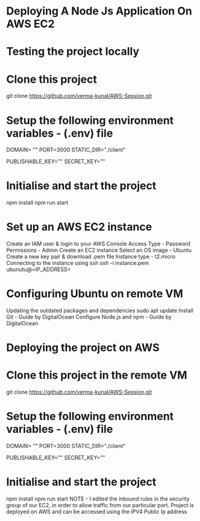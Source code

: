 # Deploying A Node Js Application On AWS EC2
# Testing the project locally
# Clone this project
git clone https://github.com/verma-kunal/AWS-Session.git
# Setup the following environment variables - (.env) file
DOMAIN= ""
PORT=3000
STATIC_DIR="./client"

PUBLISHABLE_KEY=""
SECRET_KEY=""
# Initialise and start the project
npm install
npm run start
# Set up an AWS EC2 instance
Create an IAM user & login to your AWS Console
Access Type - Password
Permissions - Admin
Create an EC2 instance
Select an OS image - Ubuntu
Create a new key pair & download .pem file
Instance type - t2.micro
Connecting to the instance using ssh
ssh -i instance.pem ubunutu@<IP_ADDRESS>
# Configuring Ubuntu on remote VM
Updating the outdated packages and dependencies
sudo apt update
Install Git - Guide by DigitalOcean
Configure Node.js and npm - Guide by DigitalOcean
# Deploying the project on AWS
# Clone this project in the remote VM
git clone https://github.com/verma-kunal/AWS-Session.git
# Setup the following environment variables - (.env) file
DOMAIN= ""
PORT=3000
STATIC_DIR="./client"

PUBLISHABLE_KEY=""
SECRET_KEY=""
# Initialise and start the project
npm install
npm run start
NOTE - I edited the inbound rules in the security group of our EC2, in order
to allow traffic from our particular port. 
Project is deployed on AWS and can be accessed using the IPV4 Public Ip address












